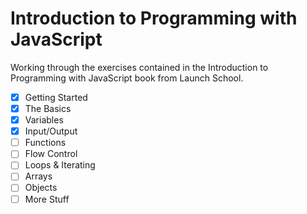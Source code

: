 # Introduction to Programming with JavaScript

Working through the exercises contained in the Introduction to Programming with
JavaScript book from Launch School.

- [x] Getting Started
- [x] The Basics
- [x] Variables
- [x] Input/Output
- [ ] Functions
- [ ] Flow Control
- [ ] Loops & Iterating
- [ ] Arrays
- [ ] Objects
- [ ] More Stuff
